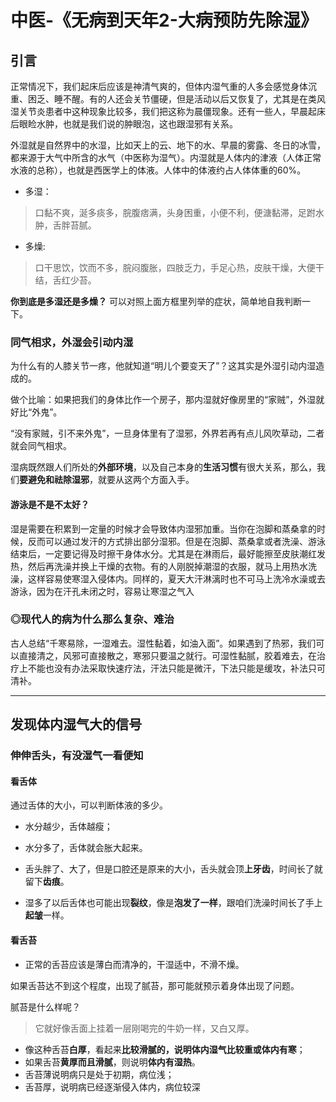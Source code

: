 # 中医-《无病到天年2-大病预防先除湿》

## 引言

正常情况下，我们起床后应该是神清气爽的，但体内湿气重的人多会感觉身体沉重、困乏、睡不醒。有的人还会关节僵硬，但是活动以后又恢复了，尤其是在类风湿关节炎患者中这种现象比较多，我们把这称为晨僵现象。还有一些人，早晨起床后眼睑水肿，也就是我们说的肿眼泡，这也跟湿邪有关系。

外湿就是自然界中的水湿，比如天上的云、地下的水、早晨的雾露、冬日的冰雪，都来源于大气中所含的水气（中医称为湿气）。内湿就是人体内的津液（人体正常水液的总称），也就是西医学上的体液。人体中的体液约占人体体重的60%。

- 多湿：
> 口黏不爽，涎多痰多，脘腹痞满，头身困重，小便不利，便溏黏滞，足跗水肿，舌胖苔腻。

- 多燥:
> 口干思饮，饮而不多，脘闷腹胀，四肢乏力，手足心热，皮肤干燥，大便干结，舌红少苔。

**你到底是多湿还是多燥？** 可以对照上面方框里列举的症状，简单地自我判断一下。

### 同气相求，外湿会引动内湿

为什么有的人膝关节一疼，他就知道“明儿个要变天了”？这其实是外湿引动内湿造成的。

做个比喻：如果把我们的身体比作一个房子，那内湿就好像房里的“家贼”，外湿就好比“外鬼”。

“没有家贼，引不来外鬼”，一旦身体里有了湿邪，外界若再有点儿风吹草动，二者就会同气相求。

湿病既然跟人们所处的**外部环境**，以及自己本身的**生活习惯**有很大关系，那么，我们**要避免和祛除湿邪**，就要从这两个方面入手。

#### 游泳是不是不太好？
湿是需要在积累到一定量的时候才会导致体内湿邪加重。当你在泡脚和蒸桑拿的时候，反而可以通过发汗的方式排出部分湿邪。但是在泡脚、蒸桑拿或者洗澡、游泳结束后，一定要记得及时擦干身体水分。尤其是在淋雨后，最好能擦至皮肤潮红发热，然后再洗澡并换上干燥的衣物。有的人刚脱掉潮湿的衣服，就马上用热水洗澡，这样容易使寒湿入侵体内。同样的，夏天大汗淋漓时也不可马上洗冷水澡或去游泳，因为在汗孔未闭之时，容易让寒湿之气入

### ◎现代人的病为什么那么复杂、难治
古人总结“千寒易除，一湿难去。湿性黏着，如油入面”。如果遇到了热邪，我们可以直接清之，风邪可直接散之，寒邪只要温之就行。可湿性黏腻，胶着难去，在治疗上不能也没有办法采取快速疗法，汗法只能是微汗，下法只能是缓攻，补法只可清补。

--- 
## 发现体内湿气大的信号

### 伸伸舌头，有没湿气一看便知

#### 看舌体
通过舌体的大小，可以判断体液的多少。
- 水分越少，舌体越瘦；
- 水分多了，舌体就会胀大起来。

- 舌头胖了、大了，但是口腔还是原来的大小，舌头就会顶**上牙齿**，时间长了就留下**齿痕**。
- 湿多了以后舌体也可能出现**裂纹**，像是**泡发了一样**，跟咱们洗澡时间长了手上**起皱**一样。

#### 看舌苔
- 正常的舌苔应该是薄白而清净的，干湿适中，不滑不燥。

如果舌苔达不到这个程度，出现了腻苔，那可能就预示着身体出现了问题。

腻苔是什么样呢？
> 它就好像舌面上挂着一层刚喝完的牛奶一样，又白又厚。

- 像这种舌苔**白厚**，看起来**比较滑腻的，说明体内湿气比较重或体内有寒**；
- 如果舌苔**黄厚而且滑腻**，则说明**体内有湿热**。
- 舌苔薄说明病只是处于初期，病位浅；
- 舌苔厚，说明病已经逐渐侵入体内，病位较深

